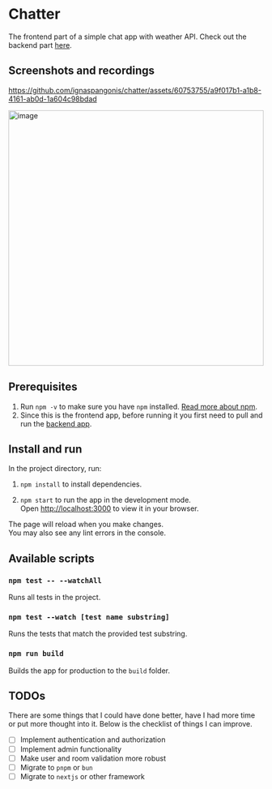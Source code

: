 # Chatter

The frontend part of a simple chat app with weather API. Check out the backend part [here](https://github.com/ignaspangonis/chatter-service).

## Screenshots and recordings

https://github.com/ignaspangonis/chatter/assets/60753755/a9f017b1-a1b8-4161-ab0d-1a604c98bdad

<img width="504" alt="image" src="https://github.com/ignaspangonis/chatter/assets/60753755/1dc50961-9791-44a6-a781-b4ad3182e2a8">

## Prerequisites

1. Run `npm -v` to make sure you have `npm` installed. [Read more about npm](https://docs.npmjs.com/getting-started).
2. Since this is the frontend app, before running it you first need to pull and run the [backend app](https://github.com/ignaspangonis/chatter-service/).

## Install and run

In the project directory, run:

1. `npm install` to install dependencies.

2. `npm start` to run the app in the development mode.\
Open [http://localhost:3000](http://localhost:3000) to view it in your browser.

The page will reload when you make changes.\
You may also see any lint errors in the console.

## Available scripts

### `npm test -- --watchAll`

Runs all tests in the project.

### `npm test --watch [test name substring]`

Runs the tests that match the provided test substring.

### `npm run build`

Builds the app for production to the `build` folder.

## TODOs

There are some things that I could have done better, have I had more time or put more thought into it. Below is the checklist of things I can improve.

- [ ] Implement authentication and authorization
- [ ] Implement admin functionality
- [ ] Make user and room validation more robust
- [ ] Migrate to `pnpm` or `bun`
- [ ] Migrate to `nextjs` or other framework
